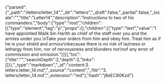 {"parsed":{"_path":"/letters/letter_14","_dir":"letters","_draft":false,"_partial":false,"_locale":"","title":"Letter14","description":"Instructions to two of his commanders.","body":{"type":"root","children":[{"type":"element","tag":"p","props":{},"children":[{"type":"text","value":"I have appointed Malik bin Harith as chief of the staff over you and the armies under you.\nTake your orders from him and obey him. Treat him as if he is your shield and armour\nbecause there is no risk of laziness or lethargy from him, nor of nervousness and blunders nor\nof any error of commission and omission."}]}],"toc":{"title":"","searchDepth":2,"depth":2,"links":[]}},"_type":"markdown","_id":"content:3. letters:letter_14.md","_source":"content","_file":"3. letters/letter_14.md","_extension":"md"},"hash":"j8eEC80Kzd"}